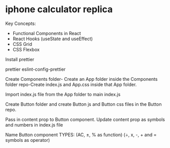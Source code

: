 <h1>
<strong>iphone calculator replica</strong>
</h1>

Key Concepts:
- Functional Components in React
- React Hooks (useState and useEffect)
- CSS Grid
- CSS Flexbox

Install prettier

prettier eslint-config-prettier

Create Components folder- Create an App folder inside the Components folder repo-Create index.js and App.css inside that App folder.

Import index.js file from the App folder to main index.js

Create Button folder and create Button js and Button css files in the Button repo.

Pass in content prop to Button component. Update content prop as symbols and numbers in index.js file

Name Button component TYPES: (AC, ±, % as function) (÷, x, -, + and = symbols as operator)